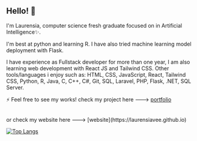 ## Hello! 👋


I'm Laurensia, computer science fresh graduate focused on in Artificial Intelligence✨.

I'm best at python and learning R. I have also tried machine learning model deployment with Flask. 

I have experience as Fullstack developer for more than one year, I am also learning web development with React JS and Tailwind CSS. Other tools/languages i enjoy such as: HTML, CSS, JavaScript, React, Tailwind CSS, Python, R, Java, C, C++, C#, Git, SQL, Laravel, PHP, Flask, .NET, SQL Server.

⚡ Feel free to see my works! check my project here ---> [portfolio](https://github.com/laurensiavee/portfolio)

</br>
or check my website here ---> [website](https://laurensiavee.github.io)

</br>

[![Top Langs](https://github-readme-stats.vercel.app/api/top-langs/?username=laurensiavee&langs_count=9&layout=compact&theme=tokyonight&count_private=true)](https://github.com/laurensiavee/github-readme-stats)

